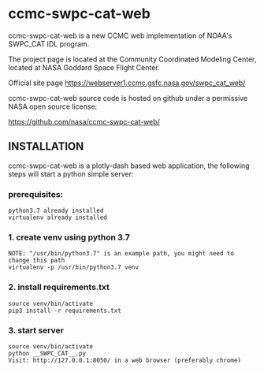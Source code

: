 # ccmc-swpc-cat-web


ccmc-swpc-cat-web is a new CCMC web implementation of NOAA's SWPC_CAT IDL program.  

The project page is located at the Community Coordinated Modeling Center, located at NASA Goddard Space Flight Center.

Official site page https://webserver1.ccmc.gsfc.nasa.gov/swpc_cat_web/

ccmc-swpc-cat-web source code is hosted on github under a permissive NASA open source license:

https://github.com/nasa/ccmc-swpc-cat-web/

## INSTALLATION
ccmc-swpc-cat-web is a plotly-dash based web application, the following steps will start a python simple server:

### prerequisites:
```
python3.7 already installed
virtualenv already installed
``` 

### 1. create venv using python 3.7
```
NOTE: "/usr/bin/python3.7" is an example path, you might need to change this path
virtualenv -p /usr/bin/python3.7 venv
```

### 2. install requirements.txt
```
source venv/bin/activate
pip3 install -r requirements.txt 
```

### 3. start server
```
source venv/bin/activate
python __SWPC_CAT__.py
Visit: http://127.0.0.1:8050/ in a web browser (preferably chrome)
